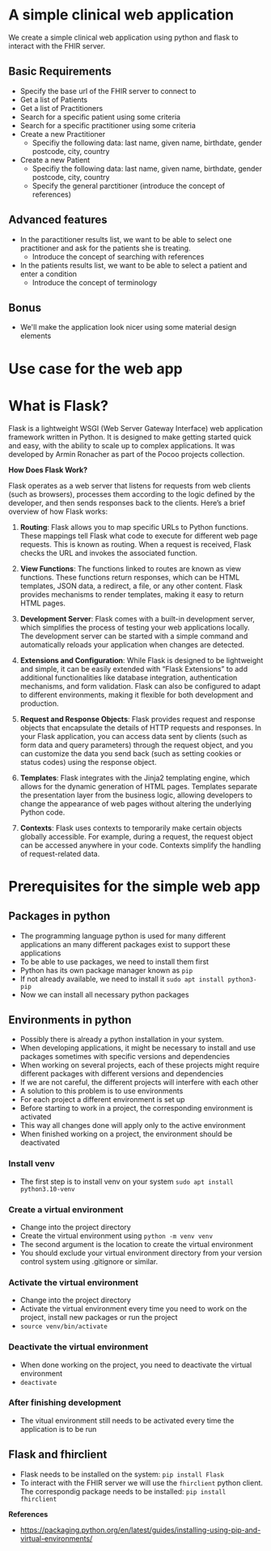 # A simple clinical web application

We create a simple clinical web application using python and flask to interact with the FHIR server.

## Basic Requirements
+ Specify the base url of the FHIR server to connect to
+ Get a list of Patients
+ Get a list of Practitioners
+ Search for a specific patient using some criteria
+ Search for a specific practitioner using some criteria
+ Create a new Practitioner
  + Specifiy the following data: last name, given name, birthdate, gender postcode, city, country
+ Create a new Patient
  + Specifiy the following data: last name, given name, birthdate, gender postcode, city, country
  + Specify the general parctitioner (introduce the concept of references)

## Advanced features
+ In the paractitioner results list, we want to be able to select one practitioner and ask for the patients she is treating.
  + Introduce the concept of searching with references
+ In the patients results list, we want to be able to select a patient and enter a condition
  + Introduce the concept of terminology 

## Bonus
+ We'll make the application look nicer using some material design elements


# Use case for the web app

# What is Flask?

Flask is a lightweight WSGI (Web Server Gateway Interface) web application framework written in Python. It is designed to make getting started quick and easy, with the ability to scale up to complex applications. It was developed by Armin Ronacher as part of the Pocoo projects collection.

**How Does Flask Work?**

Flask operates as a web server that listens for requests from web clients (such as browsers), processes them according to the logic defined by the developer, and then sends responses back to the clients. Here’s a brief overview of how Flask works:

1. **Routing**: Flask allows you to map specific URLs to Python functions. These mappings tell Flask what code to execute for different web page requests. This is known as routing. When a request is received, Flask checks the URL and invokes the associated function.

2. **View Functions**: The functions linked to routes are known as view functions. These functions return responses, which can be HTML templates, JSON data, a redirect, a file, or any other content. Flask provides mechanisms to render templates, making it easy to return HTML pages.

3. **Development Server**: Flask comes with a built-in development server, which simplifies the process of testing your web applications locally. The development server can be started with a simple command and automatically reloads your application when changes are detected.

4. **Extensions and Configuration**: While Flask is designed to be lightweight and simple, it can be easily extended with “Flask Extensions” to add additional functionalities like database integration, authentication mechanisms, and form validation. Flask can also be configured to adapt to different environments, making it flexible for both development and production.

5. **Request and Response Objects**: Flask provides request and response objects that encapsulate the details of HTTP requests and responses. In your Flask application, you can access data sent by clients (such as form data and query parameters) through the request object, and you can customize the data you send back (such as setting cookies or status codes) using the response object.

6. **Templates**: Flask integrates with the Jinja2 templating engine, which allows for the dynamic generation of HTML pages. Templates separate the presentation layer from the business logic, allowing developers to change the appearance of web pages without altering the underlying Python code.

7. **Contexts**: Flask uses contexts to temporarily make certain objects globally accessible. For example, during a request, the request object can be accessed anywhere in your code. Contexts simplify the handling of request-related data.


# Prerequisites for the simple web app

## Packages in python
+ The programming language python is used for many different applications an many different packages exist to support these applications
+ To be able to use packages, we need to install them first
+ Python has its own package manager known as `pip`
+ If not already available, we need to install it `sudo apt install python3-pip`
+ Now we can install all necessary python packages

## Environments in python
+ Possibly there is already a python installation in your system.
+ When developing applications, it might be necessary to install and use packages sometimes with specific versions and dependencies
+ When working on several projects, each of these projects might require different packages with different versions and dependencies
+ If we are not careful, the different projects will interfere with each other
+ A solution to this problem is to use environments
+ For each project a different environment is set up
+ Before starting to work in a project, the corresponding environment is activated
+ This way all changes done will apply only to the active environment
+ When finished working on a project, the environment should be deactivated

### Install venv
+ The first step is to install venv on your system `sudo apt install python3.10-venv`

### Create a virtual environment
+ Change into the project directory
+ Create the virtual environment using `python -m venv venv`
+ The second argument is the location to create the virtual environment
+ You should exclude your virtual environment directory from your version control system using .gitignore or similar.

### Activate the virtual environment
+ Change into the project directory
+ Activate the virtual environment every time you need to work on the project, install new packages or run the project
+ `source venv/bin/activate`

### Deactivate the virtual environment
+ When done working on the project, you need to deactivate the virtual environment
+ `deactivate`

### After finishing development
+ The vitual environment still needs to be activated every time the application is to be run

## Flask and fhirclient
+ Flask needs to be installed on the system: `pip install Flask`
+ To interact with the FHIR server we will use the `fhirclient` python client. The correspondig package needs to be installed: `pip install fhirclient` 



**References**

+ https://packaging.python.org/en/latest/guides/installing-using-pip-and-virtual-environments/

